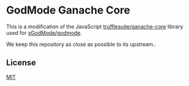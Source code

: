 # GodMode Ganache Core

This is a modification of the JavaScript [trufflesuite/ganache-core](https://github.com/trufflesuite/ganache-core/tree/master) library used for [xGodMode/godmode](https://github.com/xGodMode/godmode).

We keep this repository as close as possible to its upstream..

## License
[MIT](https://tldrlegal.com/license/mit-license)
